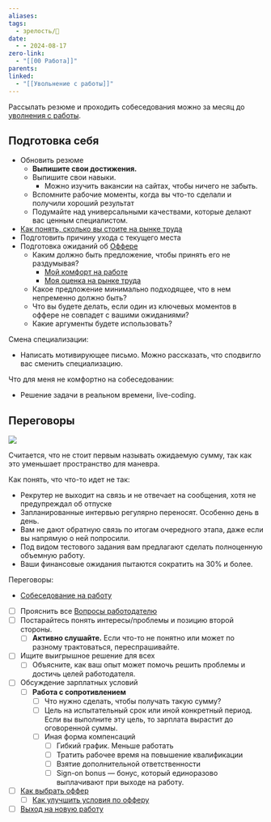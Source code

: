 ```yaml
---
aliases: 
tags:
  - зрелость/🌱
date:
  - - 2024-08-17
zero-link:
  - "[[00 Работа]]"
parents: 
linked:
  - "[[Увольнение с работы]]"
---
```

Рассылать резюме и проходить собеседования можно за месяц до [уволнения с работы](Увольнение%20с%20работы.md).

## Подготовка себя
- Обновить резюме
	- **Выпишите свои достижения.**
	- Выпишите свои навыки.
		- Можно изучить вакансии на сайтах, чтобы ничего не забыть.
	- Вспомните рабочие моменты, когда вы что-то сделали и получили хороший результат
	- Подумайте над универсальными качествами, которые делают вас ценным специалистом.
- [Как понять, сколько вы стоите на рынке труда](Как%20понять,%20сколько%20вы%20стоите%20на%20рынке%20труда.md)
- Подготовить причину ухода с текущего места
- Подготовка ожиданий об [Оффере](Оффер.md)
	- Каким должно быть предложение, чтобы принять его не раздумывая?
		- [Мой комфорт на работе](Мой%20комфорт%20на%20работе.md)
		- [Моя оценка на рынке труда](Моя%20оценка%20на%20рынке%20труда.md)
	- Какое предложение минимально подходящее, что в нем непременно должно быть?
	- Что вы будете делать, если один из ключевых моментов в оффере не совпадет с вашими ожиданиями?
	- Какие аргументы будете использовать?

Смена специализации:
- Написать мотивирующее письмо. Можно рассказать, что сподвигло вас сменить специализацию.

Что для меня не комфортно на собеседовании:
- Решение задачи в реальном времени, live-coding.

## Переговоры
![](Переговоры.md#^4568d2)

Считается, что не стоит первым называть ожидаемую сумму, так как это уменьшает пространство для маневра.

Как понять, что что-то идет не так:
- Рекрутер не выходит на связь и не отвечает на сообщения, хотя не предупреждал об отпуске
- Запланированные интервью регулярно переносят. Особенно день в день.
- Вам не дают обратную связь по итогам очередного этапа, даже если вы напрямую о ней попросили.
- Под видом тестового задания вам предлагают сделать полноценную объемную работу.
- Ваши финансовые ожидания пытаются сократить на 30% и более.

Переговоры:
- [Собеседование на работу](Собеседование%20на%20работу.md)
- [ ] Прояснить все [Вопросы работодателю](Вопросы%20работодателю.md)
- [ ] Постарайтесь понять интересы/проблемы и позицию второй стороны.
	- [ ] **Активно слушайте.** Если что-то не понятно или может по разному трактоваться, переспрашивайте.
- [ ] Ищите выигрышное решение для всех
	- [ ] Объясните, как ваш опыт может помочь решить проблемы и достичь целей работодателя.
- [ ] Обсуждение зарплатных условий
	- [ ]  **Работа с сопротивлением**
		- [ ] Что нужно сделать, чтобы получать такую сумму?
		- [ ] Цель на испытательный срок или иной конкретный период. Если вы выполните эту цель, то зарплата вырастит до оговоренной суммы.
		- [ ] Иная форма компенсаций
			- [ ] Гибкий график. Меньше работать
			- [ ] Тратить рабочее время на повышение квалификации
			- [ ] Взятие дополнительной ответственности
			- [ ] Sign-on bonus — бонус, который единоразово выплачивают при выходе на работу.
- [ ] [Как выбрать оффер](Как%20выбрать%20оффер.md)
	- [ ] [Как улучшить условия по офферу](Как%20улучшить%20условия%20по%20офферу.md)
- [ ] [Выход на новую работу](Выход%20на%20новую%20работу.md)

